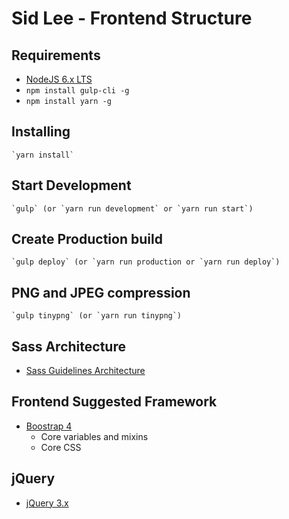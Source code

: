 # Sid Lee - Frontend Structure

## Requirements
- [NodeJS 6.x LTS](https://nodejs.org/en/)
- `npm install gulp-cli -g`
- `npm install yarn -g`

## Installing
	`yarn install`

## Start Development
    `gulp` (or `yarn run development` or `yarn run start`)
    
## Create Production build
    `gulp deploy` (or `yarn run production or `yarn run deploy`)
    
## PNG and JPEG compression
    `gulp tinypng` (or `yarn run tinypng`)

## Sass Architecture
- [Sass Guidelines Architecture](https://sass-guidelin.es/#architecture)
    
## Frontend Suggested Framework
- [Boostrap 4](https://v4-alpha.getbootstrap.com/)
    - Core variables and mixins
    - Core CSS
    
## jQuery
- [jQuery 3.x](https://code.jquery.com/)
